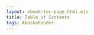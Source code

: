 ```yaml
---
layout: ebook-toc-page.html.ejs
title: Table of Contents
tags: AkashaRender
---
```


<nav epub:type="toc" id="toc">

<ol type="1" start="1">
    <li><a href="introduction.html" id="introduction"></a></li>
    <li><a href="setup.html" id="setup"></a></li>
    <li><a href="writing/index.html" id="writing"></a>
        <li><a href="writing/blog.html" id="blogging"></a></li>
        <li><a href="writing/pages.html" id="pages"></a></li>
        <li><a href="writing/documentation.html" id="documentation"></a></li>
    </li>
    <li><a href="deploy/index.html" id="deploy"></a>
        <li><a href="deploy/github.html" id="github"></a></li>
    </li>
    <li><a href="theming/index.html" id="theming"></a>
        <li><a href="theming/partials.html" id="partials"></a></li>
        <li><a href="theming/stylesheets.html" id="stylesheets"></a></li>
    </li>
</ol>
</nav>
